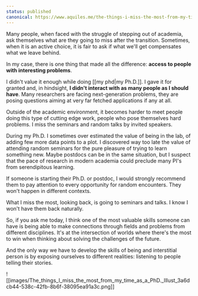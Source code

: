```yaml
---
status: published
canonical: https://www.aquiles.me/the-things-i-miss-the-most-from-my-time-as-a-phd/
---
```


Many people, when faced with the struggle of stepping out of academia, ask themselves what are they going to miss after the transition. Sometimes, when it is an active choice, it is fair to ask if what we'll get compensates what we leave behind. 

In my case, there is one thing that made all the difference: **access to people with interesting problems**. 

I didn't value it enough while doing [[my phd|my Ph.D.]]. I gave it for granted and, in hindsight, **I didn't interact with as many people as I should have**. Many researchers are facing next-generation problems, they are posing questions aiming at very far fetched applications if any at all. 

Outside of the academic environment, it becomes harder to meet people doing this type of cutting edge work, people who pose themselves hard problems. I miss the seminars and random talks by invited speakers. 

During my Ph.D. I sometimes over estimated the value of being in the lab, of adding few more data points to a plot. I discovered way too late the value of attending random seminars for the pure pleasure of trying to learn something new. Maybe postdocs can be in the same situation, but I suspect that the pace of research in modern academia could preclude many PI's from serendipitous learning. 

If someone is starting their Ph.D. or postdoc, I would strongly recommend them to pay attention to every opportunity for random encounters. They won't happen in different contexts. 

What I miss the most, looking back, is going to seminars and talks. I know I won't have them back naturally.  

So, if you ask me today, I think one of the most valuable skills someone can have is being able to make connections through fields and problems from different disciplines. It's at the intersection of worlds where there's the most to win when thinking about solving the challenges of the future.

And the only way we have to develop the skills of being and interstitial person is by exposing ourselves to different realities: listening to people telling their stories.

![[images/The_things_I_miss_the_most_from_my_time_as_a_PhD._Illust_3a6dcb44-538c-42fb-8b6f-38095ea91a3c.png]]